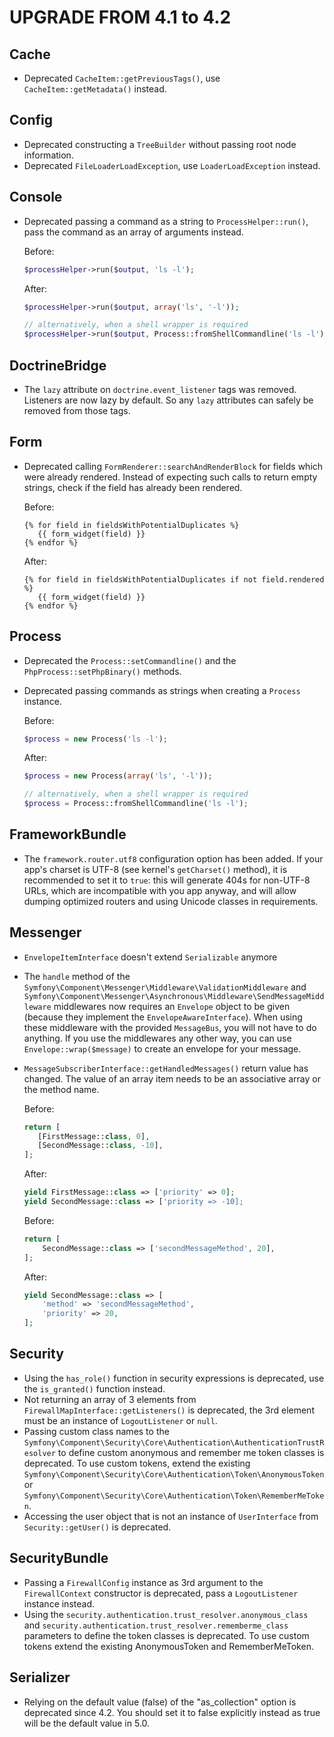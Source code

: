 UPGRADE FROM 4.1 to 4.2
=======================

Cache
-----

 * Deprecated `CacheItem::getPreviousTags()`, use `CacheItem::getMetadata()` instead.

Config
------

 * Deprecated constructing a `TreeBuilder` without passing root node information.
 * Deprecated `FileLoaderLoadException`, use `LoaderLoadException` instead.

Console
-------

 * Deprecated passing a command as a string to `ProcessHelper::run()`,
   pass the command as an array of arguments instead.

   Before:
   ```php
   $processHelper->run($output, 'ls -l');
   ```

   After:
   ```php
   $processHelper->run($output, array('ls', '-l'));

   // alternatively, when a shell wrapper is required
   $processHelper->run($output, Process::fromShellCommandline('ls -l'));
   ```

DoctrineBridge
--------------

 * The `lazy` attribute on `doctrine.event_listener` tags was removed.
   Listeners are now lazy by default. So any `lazy` attributes can safely be removed from those tags.

Form
----

 * Deprecated calling `FormRenderer::searchAndRenderBlock` for fields which were already rendered.
   Instead of expecting such calls to return empty strings, check if the field has already been rendered.
 
   Before:
   ```twig
   {% for field in fieldsWithPotentialDuplicates %}
      {{ form_widget(field) }}
   {% endfor %}
   ```
   
   After:
   ```twig
   {% for field in fieldsWithPotentialDuplicates if not field.rendered %}
      {{ form_widget(field) }}
   {% endfor %}
   ```

Process
-------

 * Deprecated the `Process::setCommandline()` and the `PhpProcess::setPhpBinary()` methods.
 * Deprecated passing commands as strings when creating a `Process` instance.

   Before:
   ```php
   $process = new Process('ls -l');
   ```

   After:
   ```php
   $process = new Process(array('ls', '-l'));

   // alternatively, when a shell wrapper is required
   $process = Process::fromShellCommandline('ls -l');
   ```

FrameworkBundle
---------------

 * The `framework.router.utf8` configuration option has been added. If your app's charset
   is UTF-8 (see kernel's `getCharset()` method), it is recommended to set it to `true`:
   this will generate 404s for non-UTF-8 URLs, which are incompatible with you app anyway,
   and will allow dumping optimized routers and using Unicode classes in requirements.

Messenger
---------

 * `EnvelopeItemInterface` doesn't extend `Serializable` anymore
 * The `handle` method of the `Symfony\Component\Messenger\Middleware\ValidationMiddleware` and `Symfony\Component\Messenger\Asynchronous\Middleware\SendMessageMiddleware` middlewares now requires an `Envelope` object to be given (because they implement the `EnvelopeAwareInterface`). When using these middleware with the provided `MessageBus`, you will not have to do anything. If you use the middlewares any other way, you can use `Envelope::wrap($message)` to create an envelope for your message.
 * `MessageSubscriberInterface::getHandledMessages()` return value has changed. The value of an array item
   needs to be an associative array or the method name. 
   
   Before:
   ```php
   return [
      [FirstMessage::class, 0],
      [SecondMessage::class, -10],
   ];
   ```
   
   After:
   ```php
   yield FirstMessage::class => ['priority' => 0];
   yield SecondMessage::class => ['priority => -10];
   ```
   
   Before:
   ```php
   return [
       SecondMessage::class => ['secondMessageMethod', 20],
   ];
   ```
   
   After:
   ```php
   yield SecondMessage::class => [
       'method' => 'secondMessageMethod',
       'priority' => 20,
   ];
   ```

Security
--------

 * Using the `has_role()` function in security expressions is deprecated, use the `is_granted()` function instead.
 * Not returning an array of 3 elements from `FirewallMapInterface::getListeners()` is deprecated, the 3rd element
   must be an instance of `LogoutListener` or `null`.
 * Passing custom class names to the
   `Symfony\Component\Security\Core\Authentication\AuthenticationTrustResolver` to define
   custom anonymous and remember me token classes is deprecated. To
   use custom tokens, extend the existing `Symfony\Component\Security\Core\Authentication\Token\AnonymousToken`
   or `Symfony\Component\Security\Core\Authentication\Token\RememberMeToken`.
 * Accessing the user object that is not an instance of `UserInterface` from `Security::getUser()` is deprecated.

SecurityBundle
--------------

 * Passing a `FirewallConfig` instance as 3rd argument to the `FirewallContext` constructor is deprecated,
   pass a `LogoutListener` instance instead.
 * Using the `security.authentication.trust_resolver.anonymous_class` and
   `security.authentication.trust_resolver.rememberme_class` parameters to define
   the token classes is deprecated. To use
   custom tokens extend the existing AnonymousToken and RememberMeToken.

Serializer
----------

 * Relying on the default value (false) of the "as_collection" option is deprecated since 4.2.
   You should set it to false explicitly instead as true will be the default value in 5.0.
